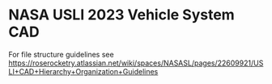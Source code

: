 # NASA USLI 2023 Vehicle System CAD

For file structure guidelines see https://roserocketry.atlassian.net/wiki/spaces/NASASL/pages/22609921/USLI+CAD+Hierarchy+Organization+Guidelines
